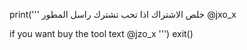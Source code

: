print('''
خلص الاشتراك اذا تحب تشترك راسل المطور @jxo_x

if you want buy the tool text @jzo_x
''')
exit()
